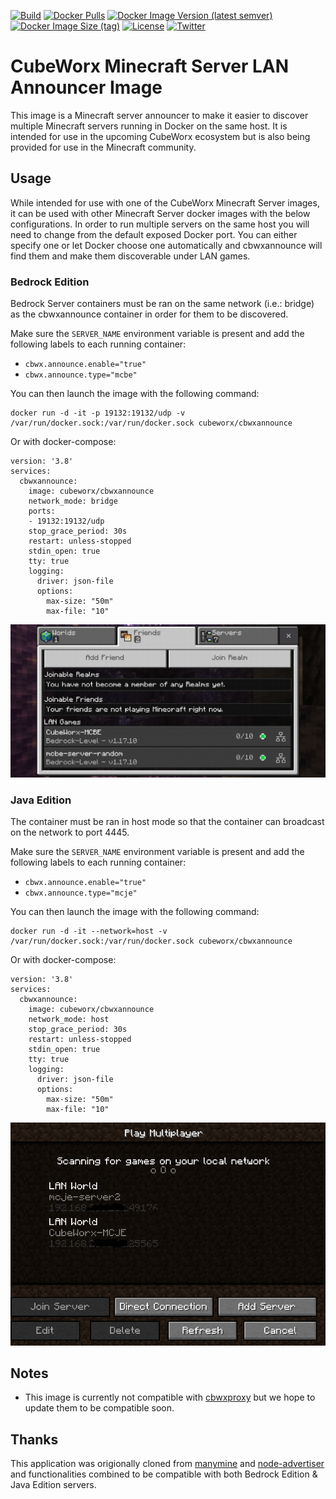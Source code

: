 [![Build](https://img.shields.io/github/workflow/status/cubeworx/cbwxannounce/build-push-docker)](https://github.com/cubeworx/cbwxannounce/actions)
[![Docker Pulls](https://img.shields.io/docker/pulls/cubeworx/cbwxannounce.svg)](https://hub.docker.com/r/cubeworx/cbwxannounce)
[![Docker Image Version (latest semver)](https://img.shields.io/docker/v/cubeworx/cbwxannounce?sort=semver)](https://hub.docker.com/r/cubeworx/cbwxannounce)
[![Docker Image Size (tag)](https://img.shields.io/docker/image-size/cubeworx/cbwxannounce/latest)](https://hub.docker.com/r/cubeworx/cbwxannounce)
[![License](https://img.shields.io/badge/license-MIT-blue.svg)](https://github.com/cubeworx/cbwxannounce/blob/master/LICENSE)
[![Twitter](https://img.shields.io/twitter/follow/cubeworx?label=Follow&style=social)](https://twitter.com/intent/follow?screen_name=cubeworx)

CubeWorx Minecraft Server LAN Announcer Image
==============

This image is a Minecraft server announcer to make it easier to discover multiple Minecraft servers running in Docker on the same host. It is intended for use in the upcoming CubeWorx ecosystem but is also being provided for use in the Minecraft community.

## Usage

While intended for use with one of the CubeWorx Minecraft Server images, it can be used with other Minecraft Server docker images with the below configurations. In order to run multiple servers on the same host you will need to change from the default exposed Docker port. You can either specify one or let Docker choose one automatically and cbwxannounce will find them and make them discoverable under LAN games.

### Bedrock Edition

Bedrock Server containers must be ran on the same network (i.e.: bridge) as the cbwxannounce container in order for them to be discovered.

Make sure the `SERVER_NAME` environment variable is present and add the following labels to each running container:

- `cbwx.announce.enable="true"`
- `cbwx.announce.type="mcbe"`

You can then launch the image with the following command:

```
docker run -d -it -p 19132:19132/udp -v /var/run/docker.sock:/var/run/docker.sock cubeworx/cbwxannounce
```
Or with docker-compose:

```
version: '3.8'
services:
  cbwxannounce:
    image: cubeworx/cbwxannounce
    network_mode: bridge
    ports:
    - 19132:19132/udp
    stop_grace_period: 30s
    restart: unless-stopped
    stdin_open: true
    tty: true
    logging:
      driver: json-file
      options:
        max-size: "50m"
        max-file: "10"
```
![](docs/BedrockLanAnnounce.jpg)

### Java Edition

The container must be ran in host mode so that the container can broadcast on the network to port 4445.

Make sure the `SERVER_NAME` environment variable is present and add the following labels to each running container:

- `cbwx.announce.enable="true"`
- `cbwx.announce.type="mcje"`

You can then launch the image with the following command:

```
docker run -d -it --network=host -v /var/run/docker.sock:/var/run/docker.sock cubeworx/cbwxannounce
```

Or with docker-compose:

```
version: '3.8'
services:
  cbwxannounce:
    image: cubeworx/cbwxannounce
    network_mode: host
    stop_grace_period: 30s
    restart: unless-stopped
    stdin_open: true
    tty: true
    logging:
      driver: json-file
      options:
        max-size: "50m"
        max-file: "10"
```

![](docs/JavaLanAnnounce.png)

## Notes

- This image is currently not compatible with [cbwxproxy](https://github.com/cubeworx/cbwxproxy) but we hope to update them to be compatible soon.

## Thanks

This application was origionally cloned from [manymine](https://github.com/illiteratealliterator/manymine) and [node-advertiser](https://github.com/flareofghast/node-advertiser) and functionalities combined to be compatible with both Bedrock Edition & Java Edition servers.

